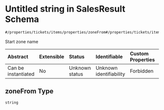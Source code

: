 # Untitled string in SalesResult Schema

```txt
#/properties/tickets/items/properties/zoneFrom#/properties/tickets/items/properties/zoneFrom
```

Start zone name

| Abstract            | Extensible | Status         | Identifiable            | Custom Properties | Additional Properties | Access Restrictions | Defined In                                                                                         |
| :------------------ | :--------- | :------------- | :---------------------- | :---------------- | :-------------------- | :------------------ | :------------------------------------------------------------------------------------------------- |
| Can be instantiated | No         | Unknown status | Unknown identifiability | Forbidden         | Allowed               | none                | [sales-result.json*](../../schema/proprietary-extensions/sales-result.json "open original schema") |

## zoneFrom Type

`string`

